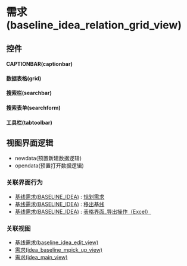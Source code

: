 # 需求(baseline_idea_relation_grid_view)  <!-- {docsify-ignore-all} -->



## 控件
#### CAPTIONBAR(captionbar)
#### 数据表格(grid)
#### 搜索栏(searchbar)
#### 搜索表单(searchform)
#### 工具栏(tabtoolbar)

## 视图界面逻辑
  * newdata(预置新建数据逻辑)
  * opendata(预置打开数据逻辑)


### 关联界面行为
  * [基线需求(BASELINE_IDEA)](module/ProdMgmt/baseline_idea) : [规划需求](module/ProdMgmt/baseline_idea#界面行为)
  * [基线需求(BASELINE_IDEA)](module/ProdMgmt/baseline_idea) : [移出基线](module/ProdMgmt/baseline_idea#界面行为)
  * [基线需求(BASELINE_IDEA)](module/ProdMgmt/baseline_idea) : [表格界面_导出操作（Excel）](module/ProdMgmt/baseline_idea#界面行为)

### 关联视图
  * [基线需求(baseline_idea_edit_view)](app/view/baseline_idea_edit_view)
  * [需求(idea_baseline_mpick_up_view)](app/view/idea_baseline_mpick_up_view)
  * [需求(idea_main_view)](app/view/idea_main_view)

<script>
 const { createApp } = Vue
  createApp({
    data() {
      return {

      }
    }
  }).use(ElementPlus).mount('#app')
</script>